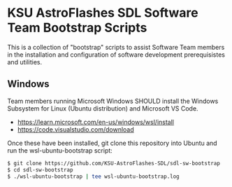 # KSU AstroFlashes SDL Software Team Bootstrap Scripts

This is a collection of "bootstrap" scripts to assist Software Team
members in the installation and configuration of software development
prerequisistes and utilities.

## Windows

Team members running Microsoft Windows SHOULD install the Windows Subsystem for Linux (Ubuntu distribution) and Microsoft VS Code.

* https://learn.microsoft.com/en-us/windows/wsl/install
* https://code.visualstudio.com/download

Once these have been installed, git clone this repository into Ubuntu and run the wsl-ubuntu-bootstrap script:

```bash
$ git clone https://github.com/KSU-AstroFlashes-SDL/sdl-sw-bootstrap
$ cd sdl-sw-bootstrap
$ ./wsl-ubuntu-bootstrap | tee wsl-ubuntu-bootstrap.log

